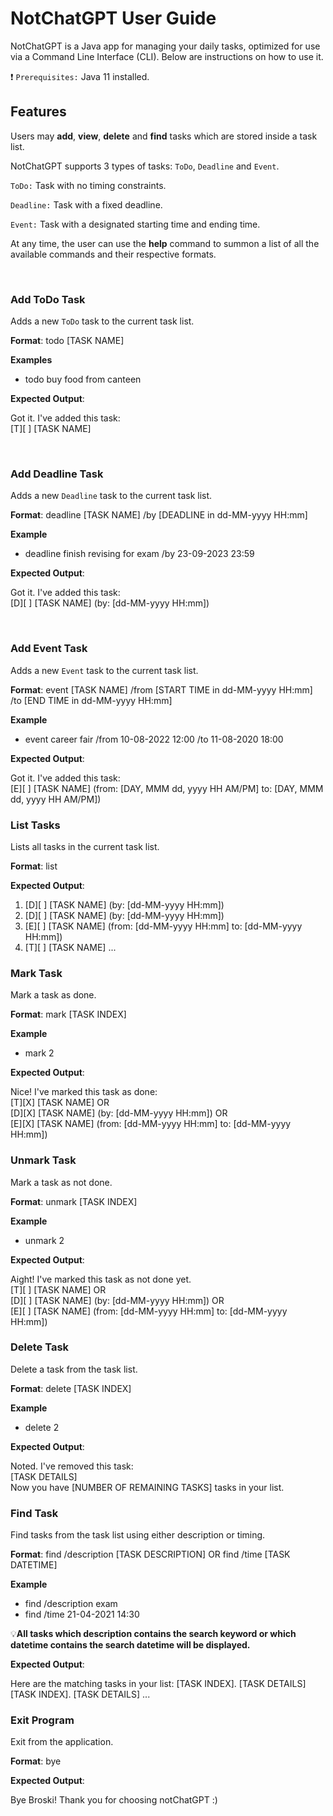 # NotChatGPT User Guide

NotChatGPT is a Java app for managing your daily tasks, optimized for use via a Command Line Interface (CLI).
Below are instructions on how to use it.


❗ `Prerequisites:` Java 11 installed.

## Features
Users may **add**, **view**, **delete** and **find**  tasks which are stored inside a task list.

NotChatGPT supports 3 types of tasks: `ToDo`, `Deadline` and `Event`.

`ToDo:` Task with no timing constraints.

`Deadline:` Task with a fixed deadline.

`Event:` Task with a designated starting time and ending time.

At any time, the user can use the **help** command to summon a list of all the available commands and their respective formats.

<br/>

### Add ToDo Task
Adds a new `ToDo` task to the current task list.

**Format**: todo [TASK NAME]

**Examples**

- todo buy food from canteen

**Expected Output**: 

   Got it. I've added this task: <br>
   [T][ ] [TASK NAME]

<br/>

### Add Deadline Task
Adds a new `Deadline` task to the current task list.

**Format**: deadline [TASK NAME] /by [DEADLINE in dd-MM-yyyy HH:mm]

**Example**

- deadline finish revising for exam /by 23-09-2023 23:59 

**Expected Output**: 

   Got it. I've added this task: <br>
   [D][ ] [TASK NAME] (by: [dd-MM-yyyy HH:mm])

<br/>

### Add Event Task
Adds a new `Event` task to the current task list.

**Format**: event [TASK NAME] /from [START TIME in dd-MM-yyyy HH:mm] /to [END TIME in dd-MM-yyyy HH:mm]

**Example**

- event career fair /from 10-08-2022 12:00 /to 11-08-2020 18:00

**Expected Output**: 

   Got it. I've added this task: <br>
   [E][ ] [TASK NAME] (from: [DAY, MMM dd, yyyy HH AM/PM] to: [DAY, MMM dd, yyyy HH AM/PM])

### List Tasks
Lists all tasks in the current task list.

**Format**: list

**Expected Output**: 

   1. [D][ ] [TASK NAME] (by: [dd-MM-yyyy HH:mm])
   2. [D][ ] [TASK NAME] (by: [dd-MM-yyyy HH:mm]) 
   3. [E][ ] [TASK NAME] (from: [dd-MM-yyyy HH:mm] to: [dd-MM-yyyy HH:mm]) 
   4. [T][ ] [TASK NAME]
   ...

### Mark Task
Mark a task as done.

**Format**: mark [TASK INDEX]

**Example**

- mark 2 

**Expected Output**: 

   Nice! I've marked this task as done: <br>
   [T][X] [TASK NAME] OR <br>
   [D][X] [TASK NAME] (by: [dd-MM-yyyy HH:mm]) OR <br>
   [E][X] [TASK NAME] (from: [dd-MM-yyyy HH:mm] to: [dd-MM-yyyy HH:mm]) 
        
### Unmark Task
Mark a task as not done.

**Format**: unmark [TASK INDEX]

**Example**

- unmark 2 

**Expected Output**: 

   Aight! I've marked this task as not done yet. <br>
   [T][ ] [TASK NAME] OR <br>
   [D][ ] [TASK NAME] (by: [dd-MM-yyyy HH:mm]) OR <br>
   [E][ ] [TASK NAME] (from: [dd-MM-yyyy HH:mm] to: [dd-MM-yyyy HH:mm])
        
### Delete Task
Delete a task from the task list.

**Format**: delete [TASK INDEX]

**Example**

- delete 2  

**Expected Output**: 

   Noted. I've removed this task: <br>
   [TASK DETAILS] <br>
   Now you have [NUMBER OF REMAINING TASKS] tasks in your list. 
        
### Find Task
Find tasks from the task list using either description or timing.

**Format**: find /description [TASK DESCRIPTION] OR find /time [TASK DATETIME]

**Example**

- find /description exam  
- find /time 21-04-2021 14:30

💡**All tasks which description contains the search keyword or which datetime contains the search datetime will be displayed.**

**Expected Output**: 

   Here are the matching tasks in your list:
   [TASK INDEX]. [TASK DETAILS]
   [TASK INDEX]. [TASK DETAILS] 
   ...
    
### Exit Program
Exit from the application.

**Format**: bye

**Expected Output**: 

   Bye Broski! Thank you for choosing notChatGPT :)


